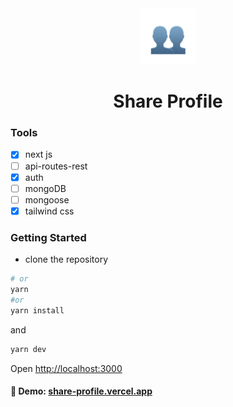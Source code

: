 <div align="center">
    <img width="90" src="public/img/profile-share.png" />
</div>

<div align="center">
<h1> Share Profile</h1>
</div>

### Tools
- [x] next js
- [ ] api-routes-rest
- [x] auth
- [ ] mongoDB
- [ ] mongoose
- [x] tailwind css

### Getting Started

- clone the repository

```bash
# or
yarn
#or
yarn install
```

and

```bash
yarn dev
```

Open [http://localhost:3000](http://localhost:3000)

#### 🔗 Demo: [share-profile.vercel.app](https://share-profile.vercel.app/)
